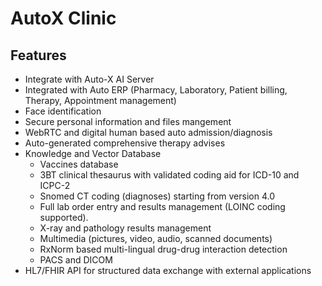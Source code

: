 # AutoX Clinic

## Features

- Integrate with Auto-X AI Server
- Integrated with Auto ERP (Pharmacy, Laboratory, Patient billing, Therapy, Appointment management)
- Face identification
- Secure personal information and files mangement
- WebRTC and digital human based auto admission/diagnosis
- Auto-generated comprehensive therapy advises
- Knowledge and Vector Database
    - Vaccines database
    - 3BT clinical thesaurus with validated coding aid for ICD-10 and ICPC-2
    - Snomed CT coding (diagnoses) starting from version 4.0
    - Full lab order entry and results management (LOINC coding supported). 
    - X-ray and pathology results management
    - Multimedia (pictures, video, audio, scanned documents)
    - RxNorm based multi-lingual drug-drug interaction detection
    - PACS and DICOM
- HL7/FHIR API for structured data exchange with external applications